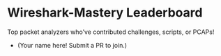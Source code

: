 # Wireshark-Mastery Leaderboard
Top packet analyzers who’ve contributed challenges, scripts, or PCAPs!

- (Your name here! Submit a PR to join.)
